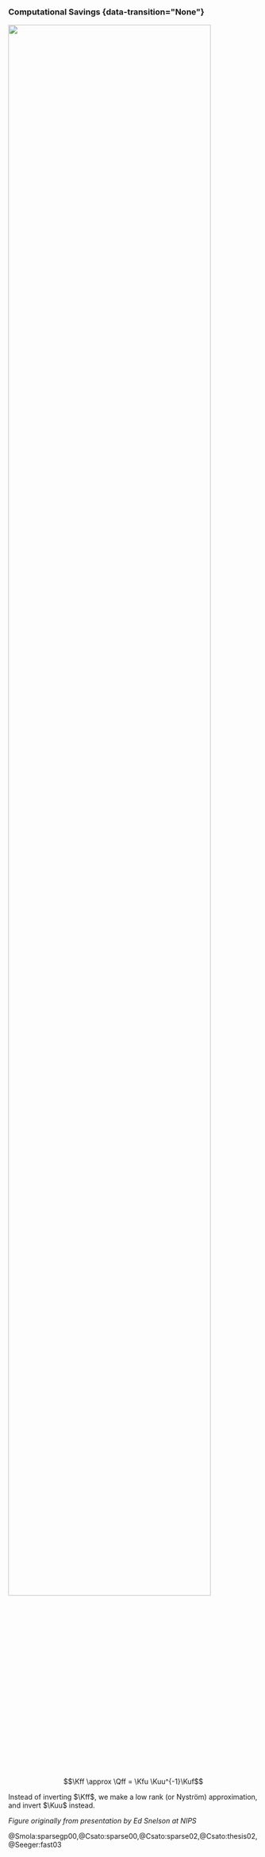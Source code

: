 ### Computational Savings {data-transition="None"}

<img src="./diagrams/cov_approx.png" width="90.00000%" border="none">

$$\Kff \approx \Qff = \Kfu \Kuu^{-1}\Kuf$$

Instead of inverting $\Kff$, we make a low rank (or Nyström)
approximation, and invert $\Kuu$ instead.

*Figure originally from presentation by Ed Snelson at NIPS*


@Smola:sparsegp00,@Csato:sparse00,@Csato:sparse02,@Csato:thesis02,@Seeger:fast03


